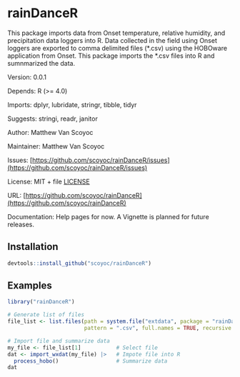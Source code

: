 # rainDanceR

This package imports data from Onset temperature, relative humidity, and precipitation data loggers into R. 
Data collected in the field using Onset loggers are exported to comma delimited files (*.csv) using the HOBOware application from Onset.
This package imports the *.csv files into R and sumnmarized the data.

Version: 0.0.1

Depends: R (>= 4.0)

Imports: dplyr, lubridate, stringr, tibble, tidyr

Suggests: stringi, readr, janitor

Author: Matthew Van Scoyoc

Maintainer: Matthew Van Scoyoc

Issues: [https://github.com/scoyoc/rainDanceR/issues](https://github.com/scoyoc/rainDanceR/issues)

License: MIT + file [LICENSE](https://github.com/scoyoc/rainDanceR/blob/master/LICENSE.md)

URL: [https://github.com/scoyoc/rainDanceR](https://github.com/scoyoc/rainDanceR)

Documentation: Help pages for now. A Vignette is planned for future releases.

## Installation

``` r
devtools::install_github("scoyoc/rainDanceR")
```

## Examples
``` r
library("rainDanceR")

# Generate list of files
file_list <- list.files(path = system.file("extdata", package = "rainDanceR"),
                        pattern = ".csv", full.names = TRUE, recursive = FALSE)

# Import file and summarize data
my_file <- file_list[1]           # Select file
dat <- import_wxdat(my_file) |>   # Impote file into R
  process_hobo()                  # Summarize data
dat
```
